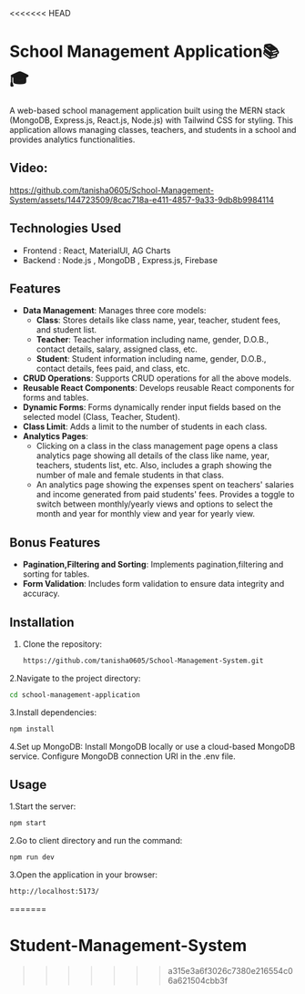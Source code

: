<<<<<<< HEAD
# School Management Application📚🎓

A web-based school management application built using the MERN stack (MongoDB, Express.js, React.js, Node.js) with Tailwind CSS for styling. This application allows managing classes, teachers, and students in a school and provides analytics functionalities.

## Video:

https://github.com/tanisha0605/School-Management-System/assets/144723509/8cac718a-e411-4857-9a33-9db8b9984114

## Technologies Used
- Frontend : React, MaterialUI, AG Charts
- Backend : Node.js , MongoDB , Express.js, Firebase

## Features

- **Data Management**: Manages three core models:
  - **Class**: Stores details like class name, year, teacher, student fees, and student list.
  - **Teacher**: Teacher information including name, gender, D.O.B., contact details, salary, assigned class, etc.
  - **Student**: Student information including name, gender, D.O.B., contact details, fees paid, and class, etc.
- **CRUD Operations**: Supports CRUD operations for all the above models.
- **Reusable React Components**: Develops reusable React components for forms and tables.
- **Dynamic Forms**: Forms dynamically render input fields based on the selected model (Class, Teacher, Student).
- **Class Limit**: Adds a limit to the number of students in each class.
- **Analytics Pages**:
  - Clicking on a class in the class management page opens a class analytics page showing all details of the class like name, year, teachers, students list, etc. Also, includes a graph showing the number of male and female students in that class.
  - An analytics page showing the expenses spent on teachers' salaries and income generated from paid students' fees. Provides a toggle to switch between monthly/yearly views and options to select the month and year for monthly view and year for yearly view.

## Bonus Features

- **Pagination,Filtering and Sorting**: Implements pagination,filtering and sorting for tables.
- **Form Validation**: Includes form validation to ensure data integrity and accuracy.

## Installation

1. Clone the repository:
   ```bash
   https://github.com/tanisha0605/School-Management-System.git
   ```
2.Navigate to the project directory:
  ```bash
  cd school-management-application
  ```
3.Install dependencies:
  ```bash
  npm install
  ```
4.Set up MongoDB:
Install MongoDB locally or use a cloud-based MongoDB service.
Configure MongoDB connection URI in the .env file.

## Usage
1.Start the server:
```bash
npm start
```
2.Go to client directory and run the command:
```bash
npm run dev
```
3.Open the application in your browser:
```bash
http://localhost:5173/
```

   
=======
# Student-Management-System
>>>>>>> a315e3a6f3026c7380e216554c06a621504cbb3f
